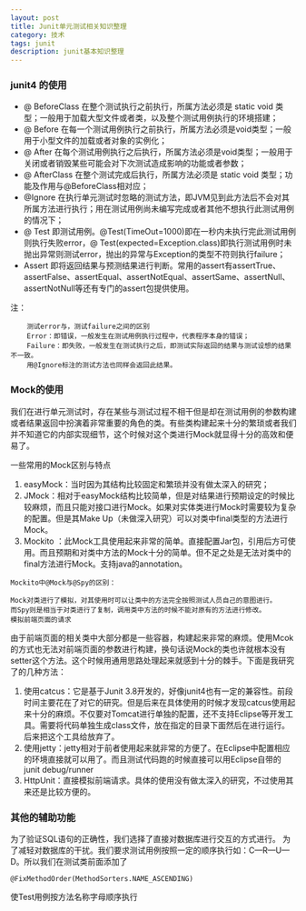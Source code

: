```yaml
---
layout: post
title: Junit单元测试相关知识整理
category: 技术
tags: junit
description: junit基本知识整理
---
```


### junit4 的使用   
* @ BeforeClass 在整个测试执行之前执行，所属方法必须是 static void 类型；一般用于加载大型文件或者类，以及整个测试用例执行的环境搭建；
* @ Before 在每一个测试用例执行之前执行，所属方法必须是void类型；一般用于小型文件的加载或者对象的实例化；
* @ After 在每个测试用例执行之后执行，所属方法必须是void类型；一般用于关闭或者销毁某些可能会对下次测试造成影响的功能或者参数；
* @ AfterClass 在整个测试完成后执行，所属方法必须是 static void 类型；功能及作用与@BeforeClass相对应；
* @Ignore 在执行单元测试时忽略的测试方法，即JVM见到此方法后不会对其所属方法进行执行；用在测试用例尚未编写完成或者其他不想执行此测试用例的情况下；
* @ Test 即测试用例。@Test(TimeOut=1000)即在一秒内未执行完此测试用例则执行失败error，@ Test(expected=Exception.class)即执行测试用例时未抛出异常则测试error，抛出的异常与Exception的类型不符则执行failure；
* Assert 即将返回结果与预测结果进行判断。常用的assert有assertTrue、assertFalse、assertEqual、assertNotEqual、assertSame、assertNull、assertNotNull等还有专门的assert包提供使用。

注：
```
    测试error与，测试failure之间的区别
    Error：即错误，一般发生在测试用例执行过程中，代表程序本身的错误；
    Failure：即失败，一般发生在测试执行之后，即测试实际返回的结果与测试设想的结果不一致。
    用@Ignore标注的测试方法也同样会返回此结果。
```

### Mock的使用

我们在进行单元测试时，存在某些与测试过程不相干但是却在测试用例的参数构建或者结果返回中扮演着非常重要的角色的类。有些类构建起来十分的繁琐或者我们并不知道它的内部实现细节，这个时候对这个类进行Mock就显得十分的高效和便易了。

一些常用的Mock区别与特点

1.  easyMock：当时因为其结构比较固定和繁琐并没有做太深入的研究；
2.  JMock：相对于easyMock结构比较简单，但是对结果进行预期设定的时候比较麻烦，而且只能对接口进行Mock。如果对实体类进行Mock时需要较为复杂的配置。但是其Make Up（未做深入研究）可以对类中final类型的方法进行Mock。
3.  Mockito ：此Mock工具使用起来非常的简单。直接配置Jar包，引用后方可使用。而且预期和对类中方法的Mock十分的简单。但不足之处是无法对类中的final方法进行Mock。支持java的annotation。
```
Mockito中@Mock与@Spy的区别：

Mock对类进行了模拟，对其使用时可以让类中的方法完全按照测试人员自己的意图进行。
而Spy则是相当于对类进行了复制，调用类中方法的时候不能对原有的方法进行修改。
模拟前端页面的请求
```
由于前端页面的相关类中大部分都是一些容器，构建起来非常的麻烦。使用Mcok的方式也无法对前端页面的参数进行构建，换句话说Mock的类也许就根本没有setter这个方法。这个时候用通用思路处理起来就感到十分的棘手。下面是我研究了的几种方法：

1.  使用catcus：它是基于Junit 3.8开发的，好像junit4也有一定的兼容性。前段时间主要花在了对它的研究。但是后来在具体使用的时候才发现catcus使用起来十分的麻烦。不仅要对Tomcat进行单独的配置，还不支持Eclipse等开发工具。需要将代码单独生成class文件，放在指定的目录下面然后在进行运行。后来把这个工具给放弃了。
2.  使用jetty：jetty相对于前者使用起来就非常的方便了。在Eclipse中配置相应的环境直接就可以用了。而且测试代码跑的时候直接可以用Eclipse自带的junit debug/runner
3.  HttpUnit：直接模拟前端请求。具体的使用没有做太深入的研究，不过使用其来还是比较方便的。

### 其他的辅助功能

为了验证SQL语句的正确性，我们选择了直接对数据库进行交互的方式进行。
为了减轻对数据库的干扰。我们要求测试用例按照一定的顺序执行如：C—R—U—D。所以我们在测试类前面添加了
```
@FixMethodOrder(MethodSorters.NAME_ASCENDING)
```
使Test用例按方法名称字母顺序执行
